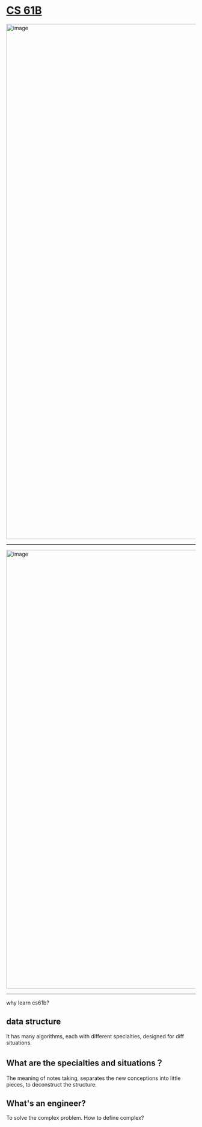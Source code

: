 # [CS 61B](https://github.com/zerone0x/tmpbackup/issues/74)



<img width="1366" alt="image" src="https://user-images.githubusercontent.com/39543393/187071193-117cfe15-98fb-4b7d-af32-1119882fc130.png">

---

<img width="1163" alt="image" src="https://user-images.githubusercontent.com/39543393/187072696-dacd3937-3b95-4a3c-9d1d-8394f3d62161.png">



---

why learn cs61b?

## data structure

It has many algorithms, each with different specialties, designed for diff situations. 

## What are the specialties and situations？

The meaning of notes taking, separates the new conceptions into little pieces, to deconstruct the structure.

## What's an engineer?

To solve the complex problem.
How to define complex?

